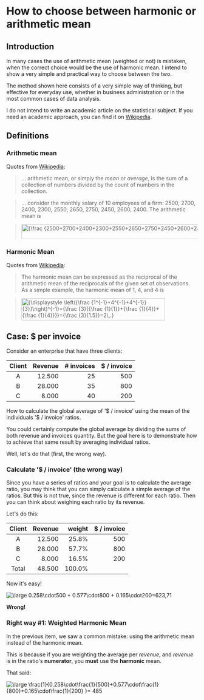 # How to choose between harmonic or arithmetic mean
## Introduction
In many cases the use of arithmetic mean (weighted or not) is mistaken, when the correct choice would be the use of harmonic mean. I intend to show a very simple and practical way to choose between the two.

The method shown here consists of a very simple way of thinking, but effective for everyday use, whether in business administration or in the most common cases of data analysis.

I do not intend to write an academic article on the statistical subject. If you need an academic approach, you can find it on [Wikipedia](https://en.wikipedia.org/wiki/Harmonic_mean).

## Definitions
### Arithmetic mean
Quotes from [Wikipedia](https://en.wikipedia.org/wiki/Arithmetic_mean):

> ... arithmetic mean, or simply the *mean* or *average*,  is the sum of a collection of numbers divided by the count of numbers in the collection.

> ... consider the monthly salary of 10 employees of a firm: 2500, 2700, 2400, 2300, 2550, 2650, 2750, 2450, 2600, 2400. The arithmetic mean is

> <img src="https://wikimedia.org/api/rest_v1/media/math/render/svg/011f2bc6eee24c97e784cc28aa7d9581ca564ee9" class="mwe-math-fallback-image-inline" aria-hidden="true" style="vertical-align: -1.838ex; width:81.293ex; height:5.176ex;" alt="{\frac {2500+2700+2400+2300+2550+2650+2750+2450+2600+2400}{10}}=2530.">

### Harmonic Mean
Quotes from [Wikipedia](https://en.wikipedia.org/wiki/Harmonic_mean):

> The harmonic mean can be expressed as the reciprocal of the arithmetic mean of the reciprocals of the given set of observations. As a simple example, the harmonic mean of 1, 4, and 4 is

> <img src="https://wikimedia.org/api/rest_v1/media/math/render/svg/eca5906ddf61080e790c0d4df33f47e12da7d019" class="mwe-math-fallback-image-inline" aria-hidden="true" style="vertical-align: -3.338ex; width:49.548ex; height:7.676ex;" alt="{\displaystyle \left({\frac {1^{-1}+4^{-1}+4^{-1}}{3}}\right)^{-1}={\frac {3}{{\frac {1}{1}}+{\frac {1}{4}}+{\frac {1}{4}}}}={\frac {3}{1.5}}=2\,.}">

## Case: $ per invoice
Consider an enterprise that have three clients:

| Client | Revenue | # invoices | $ / invoice |
| :----: | ------: | ---------: | ----------: |
| A      | 12.500  | 25         | 500         |
| B      | 28.000  | 35         | 800         |
| C      | 8.000   | 40         | 200         |

How to calculate the global average of '$ / invoice' using the mean of the individuals '$ / invoice' ratios.

You could certainly compute the global average by dividing the sums of both revenue and invoices quantity. But the goal here is to demonstrate how to achieve that same result by averaging individual ratios.

Well, let's do that (first, the wrong way).

### Calculate '$ / invoice' (the wrong way)
Since you have a series of ratios and your goal is to calculate the average ratio, you may think that you can simply calculate a simple average of the ratios. But this is not true, since the revenue is different for each ratio. Then you can think about weighing each ratio by its revenue.

Let's do this:

| Client | Revenue | weight | $ / invoice |
| :----: | ------: | -----: | ----------: |
| A      | 12.500  | 25.8%  | 500         |
| B      | 28.000  | 57.7%  | 800         |
| C      | 8.000   | 16.5%  | 200         |
| Total  | 48.500  | 100.0% |

Now it's easy!

<img src="https://latex.codecogs.com/png.latex?\bg_white&space;\large&space;0.258\cdot500&space;&plus;&space;0.577\cdot800&space;&plus;&space;0.165\cdot200=623,71" title="\large 0.258\cdot500 + 0.577\cdot800 + 0.165\cdot200=623,71" />

**Wrong!**

### Right way #1: Weighted Harmonic Mean
In the previous item, we saw a common mistake: using the arithmetic mean instead of the harmonic mean.

This is because if you are weighting the average per *revenue*, and *revenue* is in the ratio's **numerator**, you **must** use the **harmonic** mean.

That said:

<img src="https://latex.codecogs.com/png.latex?\bg_white&space;\large&space;\frac{1}{0.258\cdot\frac{1}{500}&plus;0.577\cdot\frac{1}{800}&plus;0.165\cdot\frac{1}{200}&space;}=&space;485" title="\large \frac{1}{0.258\cdot\frac{1}{500}+0.577\cdot\frac{1}{800}+0.165\cdot\frac{1}{200} }= 485" />
